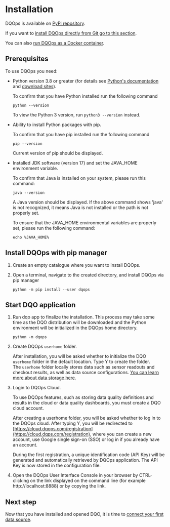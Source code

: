 # Installation

DQOps is available on [PyPi repository](https://pypi.org/project/dqops/).

If you want to [install DQOps directly from Git go to this section](../../working-with-dqo/installation/install-dqo-from-git.md).

You can also [run DQOps as a Docker container](../../working-with-dqo/installation/run-dqo-as-docker-container.md).

## Prerequisites

To use DQOps you need:

  - Python version 3.8 or greater (for details see [Python's documentation](https://www.python.org/doc/) and [download sites](https://www.python.org/downloads/)).

    To confirm that you have Python installed run the following command
    ```
    python --version
    ```
    To view the Python 3 version, run `python3 --version` instead.



  - Ability to install Python packages with pip.
    
    To confirm that you have pip installed run the following command
    ```
    pip --version
    ```
    Current version of pip should be displayed.


  - Installed JDK software (version 17) and set the JAVA_HOME environment variable.

    To confirm that Java is installed on your system, please run this command:
    ```
    java --version
    ```
    A Java version should be displayed. If the above command shows 'java' is not recognized, it means Java is not 
    installed or the path is not properly set.

    To ensure that the JAVA_HOME environmental variables are properly set, please run the following command:
    ```
    echo %JAVA_HOME%
    ```

## Install DQOps with pip manager

1. Create an empty catalogue where you want to install DQOps.
2. Open a terminal, navigate to the created directory, and install DQOps via pip manager

    ```
    python -m pip install --user dqops
    ```

## Start DQO application

1. Run dqo app to finalize the installation. This process may take some time as the DQO distribution will be downloaded
   and the Python environment will be initialized in the DQOps home directory.

    ```
    python -m dqops
    ```

2. Create DQOps `userhome` folder.

    After installation, you will be asked whether to initialize the DQO `userhome` folder in the default location. Type Y to create the folder.  
    The `userhome` folder locally stores data such as sensor readouts and checkout results, as well as data source configurations. [You can learn more about data storage here](../../dqo-concepts/data-storage/data-storage.md). 

3. Login to DQOps Cloud.
   
    To use DQOps features, such as storing data quality definitions and results in the cloud or data quality dashboards, you
    must create a DQO cloud account.

    After creating a userhome folder, you will be asked whether to log in to the DQOps cloud. After typing Y, you will be 
    redirected to [https://cloud.dqops.com/registration](https://cloud.dqps.com/registration), where you can create a new account, use Google single sign-on (SSO) or log in if you already have an account. 

    During the first registration, a unique identification code (API Key) will be generated and automatically retrieved by DQOps application.
    The API Key is now stored in the configuration file. 

4. Open the DQOps User Interface Console in your browser by CTRL-clicking on the link displayed on the command line (for example http://localhost:8888) 
    or by copying the link.

## Next step

Now that you have installed and opened DQO, it is time to [connect your first data source](../add-data-source-connection/add-data-source-connection.md).